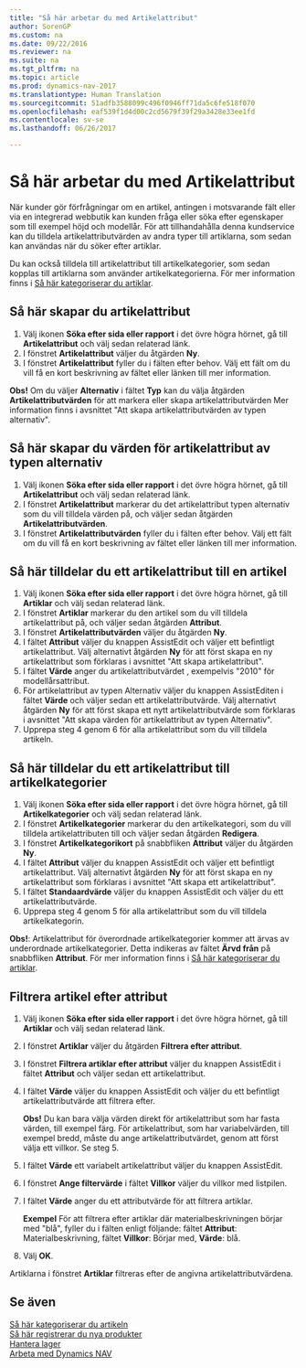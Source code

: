 ```yaml
---
title: "Så här arbetar du med Artikelattribut"
author: SorenGP
ms.custom: na
ms.date: 09/22/2016
ms.reviewer: na
ms.suite: na
ms.tgt_pltfrm: na
ms.topic: article
ms.prod: dynamics-nav-2017
ms.translationtype: Human Translation
ms.sourcegitcommit: 51adfb3588099c496f0946ff71da5c6fe518f070
ms.openlocfilehash: eaf539f1d4d00c2cd5679f39f29a3428e33ee1fd
ms.contentlocale: sv-se
ms.lasthandoff: 06/26/2017

---
```


# <a name="how-to-work-with-item-attributes"></a>Så här arbetar du med Artikelattribut
När kunder gör förfrågningar om en artikel, antingen i motsvarande fält eller via en integrerad webbutik kan kunden fråga eller söka efter egenskaper som till exempel höjd och modellår. För att tillhandahålla denna kundservice kan du tilldela artikelattributvärden av andra typer till artiklarna, som sedan kan användas när du söker efter artiklar.

Du kan också tilldela till artikelattribut till artikelkategorier, som sedan kopplas till artiklarna som använder artikelkategorierna. För mer information finns i [Så här kategoriserar du artiklar](inventory-how-categorize-items.md).

## <a name="to-create-item-attributes"></a>Så här skapar du artikelattribut
1. Välj ikonen **Söka efter sida eller rapport** i det övre högra hörnet, gå till **Artikelattribut** och välj sedan relaterad länk.
2. I fönstret **Artikelattribut** väljer du åtgärden **Ny**.
3. I fönstret **Artikelattribut** fyller du i fälten efter behov. Välj ett fält om du vill få en kort beskrivning av fältet eller länken till mer information.

**Obs!** Om du väljer **Alternativ** i fältet **Typ** kan du välja åtgärden **Artikelattributvärden** för att markera eller skapa artikelattributvärden Mer information finns i avsnittet "Att skapa artikelattributvärden av typen alternativ".  

## <a name="to-create-values-for-item-attributes-of-type-option"></a>Så här skapar du värden för artikelattribut av typen alternativ
1. Välj ikonen **Söka efter sida eller rapport** i det övre högra hörnet, gå till **Artikelattribut** och välj sedan relaterad länk.
2. I fönstret **Artikelattribut** markerar du det artikelattribut typen alternativ som du vill tilldela värden på, och väljer sedan åtgärden **Artikelattributvärden**.
3. I fönstret **Artikelattributvärden** fyller du i fälten efter behov. Välj ett fält om du vill få en kort beskrivning av fältet eller länken till mer information.

## <a name="to-assign-item-attributes-to-items"></a>Så här tilldelar du ett artikelattribut till en artikel
1. Välj ikonen **Söka efter sida eller rapport** i det övre högra hörnet, gå till **Artiklar** och välj sedan relaterad länk.
2. I fönstret **Artiklar** markerar du den artikel som du vill tilldela artikelattribut på, och väljer sedan åtgärden **Attribut**.
3. I fönstret **Artikelattributvärden** väljer du åtgärden **Ny**.
4. I fältet **Attribut** väljer du knappen AssistEdit och väljer ett befintligt artikelattribut. Välj alternativt åtgärden **Ny** för att först skapa en ny artikelattribut som förklaras i avsnittet "Att skapa artikelattribut".
5. I fältet **Värde** anger du artikelattributvärdet , exempelvis "2010" för modellårsattribut.
6. För artikelattribut av typen Alternativ väljer du knappen AssistEditen i fältet **Värde** och väljer sedan ett artikelattributvärde. Välj alternativt åtgärden **Ny** för att först skapa ett nytt artikelattributvärde som förklaras i avsnittet "Att skapa värden för artikelattribut av typen Alternativ".
7. Upprepa steg 4 genom 6 för alla artikelattribut som du vill tilldela artikeln.

## <a name="to-assign-item-attributes-to-item-categories"></a>Så här tilldelar du ett artikelattribut till artikelkategorier
1. Välj ikonen **Söka efter sida eller rapport** i det övre högra hörnet, gå till **Artikelkategorier** och välj sedan relaterad länk.
2. I fönstret **Artikelkategorier** markerar du den artikelkategori, som du vill tilldela artikelattributen till och väljer sedan åtgärden **Redigera**.
3. I fönstret **Artikelkategorikort** på snabbfliken **Attribut** väljer du åtgärden **Ny**.
4. I fältet **Attribut** väljer du knappen AssistEdit och väljer ett befintligt artikelattribut. Välj alternativt åtgärden **Ny** för att först skapa en ny artikelattribut som förklaras i avsnittet "Att skapa ett artikelattribut".
5. I fältet **Standaardvärde** väljer du knappen AssistEdit och väljer du ett artikelattributvärde.
6. Upprepa steg 4 genom 5 för alla artikelattribut som du vill tilldela artikelkategorin.

**Obs!**: Artikelattribut för överordnade artikelkategorier kommer att ärvas av underordnade artikelkategorier. Detta indikeras av fältet **Ärvd från** på snabbfliken **Attribut**. För mer information finns i [Så här kategoriserar du artiklar](inventory-how-categorize-items.md).

## <a name="to-filter-by-item-attributes"></a>Filtrera artikel efter attribut
1. Välj ikonen **Söka efter sida eller rapport** i det övre högra hörnet, gå till **Artiklar** och välj sedan relaterad länk.
2. I fönstret **Artiklar** väljer du åtgärden **Filtrera efter attribut**.
3. I fönstret **Filtrera artiklar efter attribut** väljer du knappen AssistEdit i fältet **Attribut** och väljer sedan ett artikelattribut.
4. I fältet **Värde** väljer du knappen AssistEdit och väljer du ett befintligt artikelattributvärde att filtrera efter.

    **Obs!** Du kan bara välja värden direkt för artikelattribut som har fasta värden, till exempel färg. För artikelattribut, som har variabelvärden, till exempel bredd, måste du ange artikelattributvärdet, genom att först välja ett villkor. Se steg 5.
5. I fältet **Värde** ett variabelt artikelattribut väljer du knappen AssistEdit.
6. I fönstret **Ange filtervärde** i fältet **Villkor** väljer du villkor med listpilen.
7. I fältet **Värde** anger du ett attributvärde för att filtrera artiklar.

    **Exempel** För att filtrera efter artiklar där materialbeskrivningen börjar med "blå", fyller du i fälten enligt följande: fältet **Attribut**: Materialbeskrivning, fältet **Villkor**: Börjar med, **Värde**: blå.
8. Välj **OK**.   

Artiklarna i fönstret **Artiklar** filtreras efter de angivna artikelattributvärdena.

## <a name="see-also"></a>Se även
[Så här kategoriserar du artikeln](inventory-how-categorize-items.md)    
[Så här registrerar du nya produkter](inventory-how-register-new-products.md)  
[Hantera lager](inventory-manage-inventory.md)  
[Arbeta med Dynamics NAV](ui-work-product.md)

